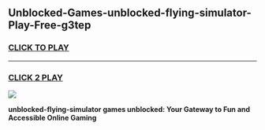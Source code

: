 
## Unblocked-Games-unblocked-flying-simulator-Play-Free-g3tep
<h3>
<a href="https://premium76.site?title=unblocked-flying-simulator&ref=21A">CLICK TO PLAY</a></h3>
<hr>

<h3>
<a href="https://premium76.site?title=unblocked-flying-simulator&ref=21A">CLICK 2 PLAY</a>
  
</h3>

<a href="https://premium76.site?title=unblocked-flying-simulator&ref=21A"><img src="https://clearcache.store/games.png"></a>


**unblocked-flying-simulator games unblocked: Your Gateway to Fun and Accessible Online Gaming**
